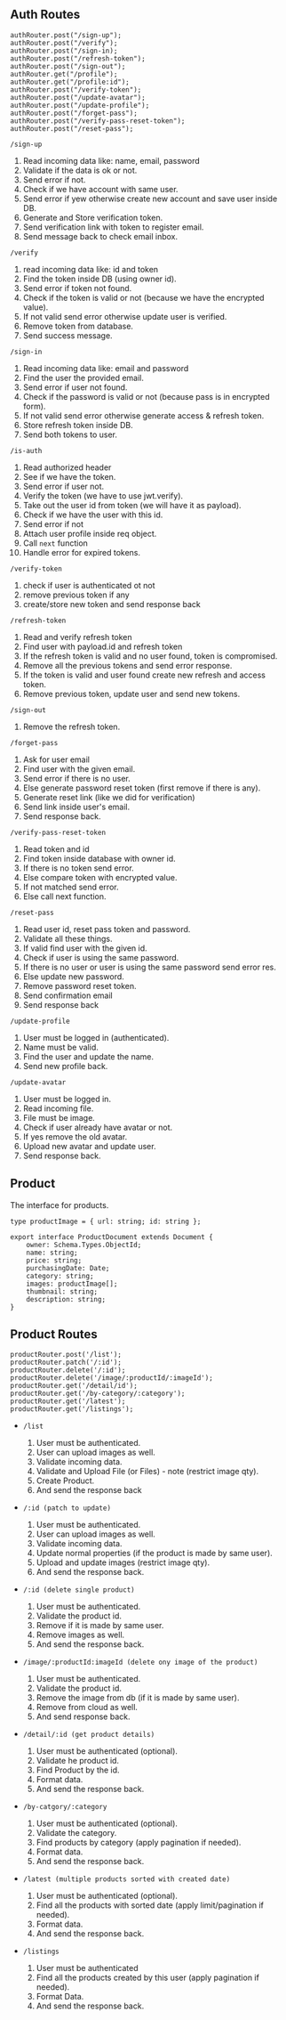 ## Auth Routes

```
authRouter.post("/sign-up");
authRouter.post("/verify");
authRouter.post("/sign-in);
authRouter.post("/refresh-token");
authRouter.post("/sign-out");
authRouter.get("/profile");
authRouter.get("/profile:id");
authRouter.post("/verify-token");
authRouter.post("/update-avatar");
authRouter.post("/update-profile");
authRouter.post("/forget-pass");
authRouter.post("/verify-pass-reset-token");
authRouter.post("/reset-pass");
```
`/sign-up`
1. Read incoming data like: name, email, password
2. Validate if the data is ok or not.
3. Send error if not.
4. Check if we have account with same user.
5. Send error if yew otherwise create new account and save user inside DB.
6. Generate and Store verification token.
7. Send verification link with token to register email.
8. Send message back to check email inbox.

`/verify`
1. read incoming data like: id and token
2. Find the token inside DB (using owner id).
3. Send error if token not found.
4. Check if the token is valid or not (because we have the encrypted value).
5. If not valid send error otherwise update user is verified.
6. Remove token from database.
7. Send success message.

`/sign-in`
1. Read incoming data like: email and password
2. Find the user the provided email.
3. Send error if user not found.
4. Check if the password is valid or not (because pass is in encrypted form).
5. If not valid send error otherwise generate access & refresh token.
6. Store refresh token inside DB.
7. Send both tokens to user.

`/is-auth`
1. Read authorized header
2. See if we have the token.
3. Send error if user not.
4. Verify the token (we have to use jwt.verify).
5. Take out the user id from token (we will have it as payload).
6. Check if we have the user with this id.
7. Send error if not
8. Attach user profile inside req object.
9. Call `next` function
10. Handle error for expired tokens.

`/verify-token`
1. check if user is authenticated ot not
2. remove previous token if any
3. create/store new token and send response back


`/refresh-token`
1. Read and verify refresh token
2. Find user with payload.id and refresh token
3. If the refresh token is valid and no user found, token is compromised.
4. Remove all the previous tokens and send error response.
5. If the token is valid and user found create new refresh and access token.
6. Remove previous token, update user and send new tokens.

`/sign-out` 
1. Remove the refresh token.

`/forget-pass`
1. Ask for user email
2. Find user with the given email.
3. Send error if there is no user.
4. Else generate password reset token (first remove if there is any).
5. Generate reset link (like we did for verification)
6. Send link inside user's email.
7. Send response back.

`/verify-pass-reset-token`
1. Read token and id
2. Find token inside database with owner id.
3. If there is no token send error.
4. Else compare token with encrypted value.
5. If not matched send error.
6. Else call next function.

`/reset-pass`
1. Read user id, reset pass token and password.
2. Validate all these things.
3. If valid find user with the given id.
4. Check if user is using the same password.
5. If there is no user or user is using the same password send error res.
6. Else update new password.
7. Remove password reset token.
8. Send confirmation email
9. Send response back

`/update-profile`
1. User must be logged in (authenticated).
2. Name must be valid.
3. Find the user and update the name.
4. Send new profile back.

`/update-avatar`
1. User must be logged in.
2. Read incoming file.
3. File must be image.
4. Check if user already have avatar or not.
5. If yes remove the old avatar.
6. Upload new avatar and update user.
7. Send response back.

## Product
The interface for products.
```
type productImage = { url: string; id: string };

export interface ProductDocument extends Document {
    owner: Schema.Types.ObjectId;
    name: string;
    price: string;
    purchasingDate: Date;
    category: string;
    images: productImage[];
    thumbnail: string;
    description: string;
}
```
## Product Routes

```
productRouter.post('/list');
productRouter.patch('/:id');
productRouter.delete('/:id');
productRouter.delete('/image/:productId/:imageId');
productRouter.get('/detail/id');
productRouter.get('/by-category/:category');
productRouter.get('/latest');
productRouter.get('/listings');
```

- `/list`
  1. User must be authenticated.
  2. User can upload images as well.
  3. Validate incoming data.
  4. Validate and Upload File (or Files) - note (restrict image qty).
  5. Create Product.
  6. And send the response back
  
- `/:id (patch to update)`
  1. User must be authenticated.
  2. User can upload images as well.
  3. Validate incoming data.
  4. Update normal properties (if the product is made by same user).
  5. Upload and update images (restrict image qty).
  6. And send the response back.

- `/:id (delete single product)` 
  1. User must be authenticated.
  2. Validate the product id.
  3. Remove if it is made by same user.
  4. Remove images as well.
  5. And send the response back.

- `/image/:productId:imageId (delete ony image of the product)`
  1. User must be authenticated.
  2. Validate the product id.
  3. Remove the image from db (if it is made by same user).
  4. Remove from cloud as well.
  5. And send response back.

- `/detail/:id (get product details)`
  1. User must be authenticated (optional).
  2. Validate he product id.
  3. Find Product by the id.
  4. Format data.
  5. And send the response back.

- `/by-catgory/:category`
  1. User must be authenticated (optional).
  2. Validate the category.
  3. Find products by category (apply pagination if needed).
  4. Format data.
  5. And send the response back.

- `/latest (multiple products sorted with created date)`
  1. User must be authenticated (optional).
  2. Find all the products with sorted date (apply limit/pagination if needed).
  3. Format data.
  4. And send the response back. 

- `/listings`
  1. User must be authenticated
  2. Find all the products created by this user (apply pagination if needed).
  3. Format Data.
  4. And send the response back.
